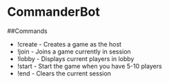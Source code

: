 # CommanderBot

##Commands

* !create - Creates a game as the host
* !join - Joins a game currently in session
* !lobby - Displays current players in lobby
* !start - Start the game when you have 5-10 players
* !end - Clears the current session
